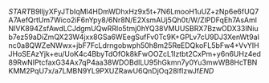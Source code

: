 $START$B9lljyXFyJTbIqMl4HDmWDhxHz9x5t+7N6LmooH1uUZ+zNp6e6fUQ7A7AefQrtUm7Wico2iF6nYpy8/6Nr8N/E2XsmAUj5Qh0t/W/ZlPDFqEh7AsAmlNIVK894ZsfAwdLCJdgmUQwRRIo5tmj0hYQ38VMUUSBRX7BzwODX33INiub7ez59aDiZmQX23W4jxx8GSa6WEegSufFv0Tc9K+GPLv7cU9DJ3XenWt9aInc0a8QWZeNWwx+jbF7FcLdrngobwph50h8m25ReEDQkoFL5bFw4+VvYIHJHoSEAzYjk+eu/UoK4c4BbyTdOfOk8kFwOOZcL1Iztbt2CxPm+y6n6UHz4ed89RwNIPtcfaxG34Ax7qP4aa38WDOBdlLU95hGkmn7y0Yu3mwWB8HcTBNKMM2PqU7x/a7LMBN9YL9PXUZRawU6QnDjOq28lfIzwJf$END$